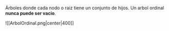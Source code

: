 Árboles donde cada nodo o raiz tiene un conjunto de hijos. Un arbol ordinal **nunca puede ser vacio**. 

![[ArbolOrdinal.png|center|400]]

